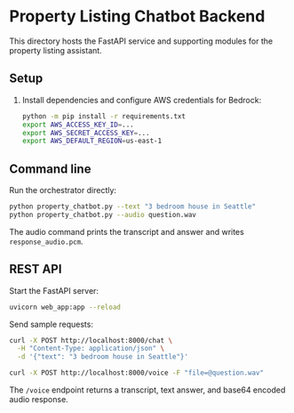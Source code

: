 # Property Listing Chatbot Backend

This directory hosts the FastAPI service and supporting modules for the property listing assistant.

## Setup

1. Install dependencies and configure AWS credentials for Bedrock:
   ```bash
   python -m pip install -r requirements.txt
   export AWS_ACCESS_KEY_ID=...
   export AWS_SECRET_ACCESS_KEY=...
   export AWS_DEFAULT_REGION=us-east-1
   ```

## Command line

Run the orchestrator directly:
```bash
python property_chatbot.py --text "3 bedroom house in Seattle"
python property_chatbot.py --audio question.wav
```
The audio command prints the transcript and answer and writes `response_audio.pcm`.

## REST API

Start the FastAPI server:
```bash
uvicorn web_app:app --reload
```

Send sample requests:
```bash
curl -X POST http://localhost:8000/chat \
  -H "Content-Type: application/json" \
  -d '{"text": "3 bedroom house in Seattle"}'

curl -X POST http://localhost:8000/voice -F "file=@question.wav"
```
The `/voice` endpoint returns a transcript, text answer, and base64 encoded audio response.
